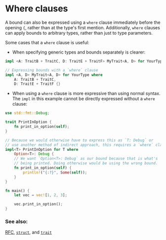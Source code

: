 # Where clauses

A bound can also be expressed using a `where` clause immediately
before the opening `{`, rather than at the type's first mention. 
Additionally, `where` clauses can apply bounds to arbitrary types, 
rather than just to type parameters.

Some cases that a `where` clause is useful:

* When specifying generic types and bounds separately is clearer:

```rust
impl <A: TraitB + TraitC, D: TraitE + TraitF> MyTrait<A, D> for YourType {}

// Expressing bounds with a `where` clause
impl <A, D> MyTrait<A, D> for YourType where
    A: TraitB + TraitC,
    D: TraitE + TraitF {}
```

* When using a `where` clause is more expressive than using normal syntax. 
The `impl` in this example cannot be directly expressed without a `where` clause:

```rust
use std::fmt::Debug;

trait PrintInOption {
    fn print_in_option(self);
}

// Because we would otherwise have to express this as `T: Debug` or 
// use another method of indirect approach, this requires a `where` clause:
impl<T> PrintInOption for T where
    Option<T>: Debug {
    // We want `Option<T>: Debug` as our bound because that is what's
    // being printed. Doing otherwise would be using the wrong bound.
    fn print_in_option(self) {
        println!("{:?}", Some(self));
    }
}

fn main() {
    let vec = vec![1, 2, 3];

    vec.print_in_option();
}
```

### See also:

[RFC][where], [`struct`][struct], and [`trait`][trait]

[struct]: ../custom_types/structs.md
[trait]: ../trait.md
[where]: https://github.com/rust-lang/rfcs/blob/master/text/0135-where.md
